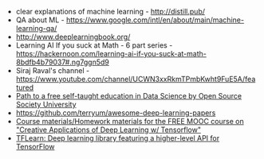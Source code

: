 * clear explanations of machine learning - http://distill.pub/
* QA about ML - https://www.google.com/intl/en/about/main/machine-learning-qa/
* http://www.deeplearningbook.org/
* Learning AI If you suck at Math - 6 part series - https://hackernoon.com/learning-ai-if-you-suck-at-math-8bdfb4b79037#.ng7ggn5d9
* Siraj Raval's channel - https://www.youtube.com/channel/UCWN3xxRkmTPmbKwht9FuE5A/featured
* [Path to a free self-taught education in Data Science by Open Source Society University](https://github.com/open-source-society/data-science)
* https://github.com/terryum/awesome-deep-learning-papers
* [Course materials/Homework materials for the FREE MOOC course on "Creative Applications of Deep Learning w/ Tensorflow" ](https://github.com/pkmital/CADL)
* [TFLearn: Deep learning library featuring a higher-level API for TensorFlow](https://github.com/tflearn/tflearn)
